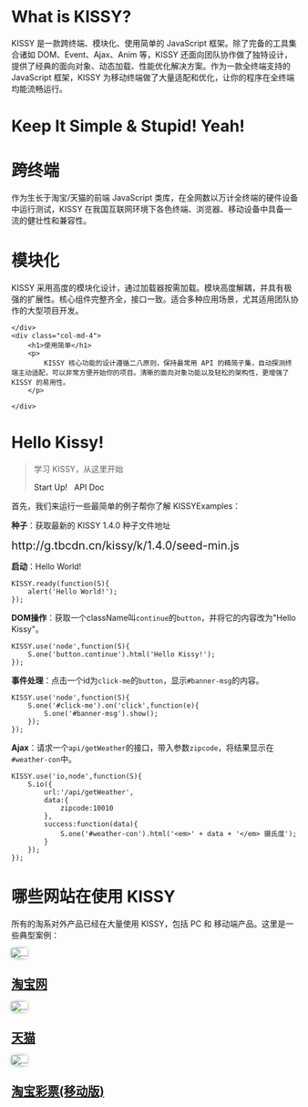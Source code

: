 

<div class="text-center">
	<img src="http://dummyimage.com/560x225/000/fff" alt="" />
</div>

<p></p>

# What is KISSY?

KISSY 是一款跨终端、模块化、使用简单的 JavaScript 框架。除了完备的工具集合诸如 DOM、Event、Ajax、Anim 等，KISSY 还面向团队协作做了独特设计，提供了经典的面向对象、动态加载、性能优化解决方案。作为一款全终端支持的 JavaScript 框架，KISSY 为移动终端做了大量适配和优化，让你的程序在全终端均能流畅运行。

# Keep It Simple & Stupid! Yeah!

<div class="row-fluid">
	<div class="col-md-4">
		<h1>跨终端</h1>
		<p>
			作为生长于淘宝/天猫的前端 JavaScript 类库，在全网数以万计全终端的硬件设备中运行测试，KISSY 在我国互联网环境下各色终端、浏览器、移动设备中具备一流的健壮性和兼容性。
		</p>
	</div>
	<div class="col-md-4">
		<h1>模块化</h1>
		<p>
			KISSY 采用高度的模块化设计，通过加载器按需加载。模块高度解耦，并具有极强的扩展性。核心组件完整齐全，接口一致。适合多种应用场景，尤其适用团队协作的大型项目开发。
		</p>
	
	</div>
	<div class="col-md-4">
		<h1>使用简单</h1>
		<p>
			KISSY 核心功能的设计遵循二八原则，保持最常用 API 的精简子集，自动探测终端主动适配，可以非常方便开始你的项目。清晰的面向对象功能以及轻松的架构性，更增强了 KISSY 的易用性。
		</p>
	
	</div>
</div>

# Hello Kissy!

> 学习 KISSY，从这里开始 
> 
> <a class="btn btn-primary btn-lg">Start Up!</a> &nbsp;
> <a class="btn btn-info btn-lg">API Doc</a>

首先，我们来运行一些最简单的例子帮你了解 KISSY<span class="badge">Examples</span>：

**种子**：获取最新的 KISSY 1.4.0 种子文件地址

<div class="alert alert-info">
	<div style="font-size:20px;">http://g.tbcdn.cn/kissy/k/1.4.0/seed-min.js</div>
</div>

**启动**：Hello World!

	KISSY.ready(function(S){
		alert('Hello World!');
	});

**DOM操作**：获取一个className叫`continue`的`button`，并将它的内容改为"Hello Kissy"。

	KISSY.use('node',function(S){
		S.one('button.continue').html('Hello Kissy!');
	});

**事件处理**：点击一个id为`click-me`的`button`，显示`#banner-msg`的内容。

	KISSY.use('node',function(S){
		S.one('#click-me').on('click',function(e){
			S.one('#banner-msg').show();
		});
	});

**Ajax**：请求一个`api/getWeather`的接口，带入参数`zipcode`，将结果显示在`#weather-con`中。

	KISSY.use('io,node',function(S){
		S.io({
			url:'/api/getWeather',
			data:{
				zipcode:10010
			},
			success:function(data){
				S.one('#weather-con').html('<em>' + data + '</em> 摄氏度');
			}
		});
	});

# 哪些网站在使用 KISSY

所有的淘系对外产品已经在大量使用 KISSY，包括 PC 和 移动端产品。这里是一些典型案例：

<style>
.img-rounded{
	box-shadow:0 0 8px -3px black;
}
</style>
<div class="row-fluid">
	<div class="col-md-4">
		<img src="http://gtms02.alicdn.com/tps/i2/T1tHOyFdxeXXX_yTTS-300-185.png" alt="..." class="img-rounded img-responsive">
		<div class="caption text-center">
			<h2><a href="http://www.taobao.com">淘宝网</a></h2>
		</div>
	</div>
	<div class="col-md-4">
		<img src="http://gtms03.alicdn.com/tps/i3/T1.huyFdhfXXX_yTTS-300-185.png" alt="..." class="img-rounded img-responsive">
		<div class="caption text-center">
			<h2><a href="http://www.tmall.com">天猫</a></h2>
		</div>
	</div>
	<div class="col-md-4">
		<img src="http://gtms04.alicdn.com/tps/i4/T1gD9xFedfXXcKO_TS-300-186.png" alt="..." class="img-rounded img-responsive">
		<div class="caption text-center">
			<h2><a href="http://caipiao.m.taobao.com/lottery/h5/app.html?mode=web#viewpath=index%2Fa.html">淘宝彩票(移动版)</a></h2>
		</div>
	</div>
</div>

